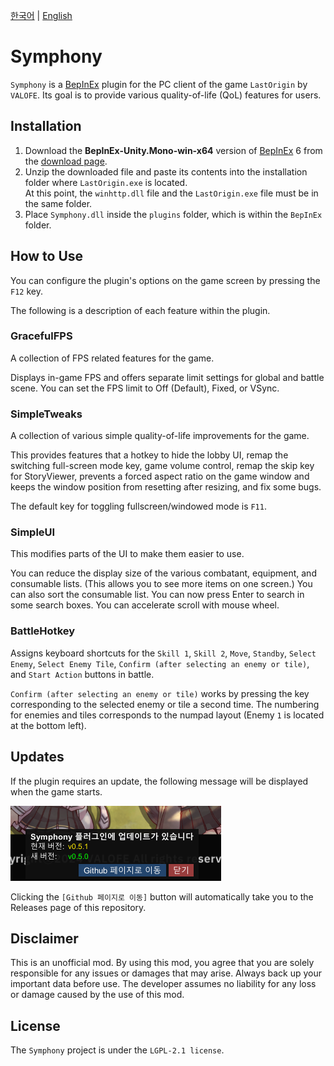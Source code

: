 [한국어](README.ko.md) | [English](README.md)

# Symphony
`Symphony` is a [BepInEx](https://github.com/BepInEx/BepInEx) plugin for the PC client of the game `LastOrigin` by `VALOFE`.
Its goal is to provide various quality-of-life (QoL) features for users.

## Installation
1. Download the **BepInEx-Unity.Mono-win-x64** version of [BepInEx](https://github.com/BepInEx/BepInEx) 6 from the [download page](https://github.com/BepInEx/BepInEx/releases/tag/v6.0.0-pre.2).
2. Unzip the downloaded file and paste its contents into the installation folder where `LastOrigin.exe` is located.\
At this point, the `winhttp.dll` file and the `LastOrigin.exe` file must be in the same folder.
3. Place `Symphony.dll` inside the `plugins` folder, which is within the `BepInEx` folder.

## How to Use
You can configure the plugin's options on the game screen by pressing the `F12` key.

The following is a description of each feature within the plugin.

### GracefulFPS
A collection of FPS related features for the game.

Displays in-game FPS and offers separate limit settings for global and battle scene.
You can set the FPS limit to Off (Default), Fixed, or VSync.

### SimpleTweaks
A collection of various simple quality-of-life improvements for the game.

This provides features that a hotkey to hide the lobby UI, remap the switching full-screen mode key, game volume control, remap the skip key for StoryViewer, prevents a forced aspect ratio on the game window and keeps the window position from resetting after resizing, and fix some bugs.

The default key for toggling fullscreen/windowed mode is `F11`.

### SimpleUI
This modifies parts of the UI to make them easier to use.

You can reduce the display size of the various combatant, equipment, and consumable lists. (This allows you to see more items on one screen.)
You can also sort the consumable list.
You can now press Enter to search in some search boxes.
You can accelerate scroll with mouse wheel.

### BattleHotkey
Assigns keyboard shortcuts for the `Skill 1`, `Skill 2`, `Move`, `Standby`, `Select Enemy`, `Select Enemy Tile`, `Confirm (after selecting an enemy or tile)`, and `Start Action` buttons in battle.

`Confirm (after selecting an enemy or tile)` works by pressing the key corresponding to the selected enemy or tile a second time.
The numbering for enemies and tiles corresponds to the numpad layout (Enemy `1` is located at the bottom left).


## Updates
If the plugin requires an update, the following message will be displayed when the game starts.

![Update Screen](doc/update.png)

Clicking the `[Github 페이지로 이동]` button will automatically take you to the Releases page of this repository.

## Disclaimer
This is an unofficial mod. By using this mod, you agree that you are solely responsible for any issues or damages that may arise. Always back up your important data before use. The developer assumes no liability for any loss or damage caused by the use of this mod.

## License
The `Symphony` project is under the `LGPL-2.1 license`.

